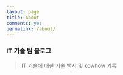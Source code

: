```yaml
---
layout: page
title: About
comments: yes
permalink: /about/
---
```



### IT 기술 팀 블로그
> IT 기술에 대한 기술 백서 및 kowhow 기록
